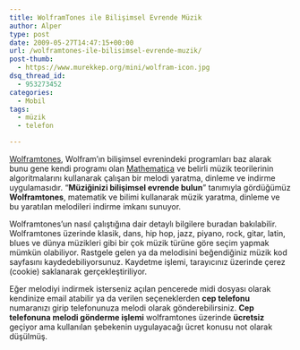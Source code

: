 ```yaml
---
title: WolframTones ile Bilişimsel Evrende Müzik
author: Alper
type: post
date: 2009-05-27T14:47:15+00:00
url: /wolframtones-ile-bilisimsel-evrende-muzik/
post-thumb:
  - https://www.murekkep.org/mini/wolfram-icon.jpg
dsq_thread_id:
  - 953273452
categories:
  - Mobil
tags:
  - müzik
  - telefon

---
```

[Wolframtones][1], Wolfram&#8217;ın bilişimsel evrenindeki programları baz alarak bunu gene kendi programı olan [Mathematica][2] ve belirli müzik teorilerinin algoritmalarını kullanarak çalışan bir melodi yaratma, dinleme ve indirme uygulamasıdır. &#8220;**Müziğinizi bilişimsel evrende bulun**&#8221; tanımıyla gördüğümüz **Wolframtones**, matematik ve bilimi kullanarak müzik yaratma, dinleme ve bu yaratılan melodileri indirme imkanı sunuyor. 

Wolframtones&#8217;un nasıl çalıştığına dair detaylı bilgilere buradan bakılabilir. Wolframtones üzerinde klasik, dans, hip hop, jazz, piyano, rock, gitar, latin, blues ve dünya müzikleri gibi bir çok müzik türüne göre seçim yapmak mümkün olabiliyor. Rastgele gelen ya da melodisini beğendiğiniz müzik kod sayfasını kaydedebiliyorsunuz. Kaydetme işlemi, tarayıcınız üzerinde çerez (cookie) saklanarak gerçekleştiriliyor. 

Eğer melodiyi indirmek isterseniz açılan pencerede midi dosyası olarak kendinize email atabilir ya da verilen seçeneklerden **cep telefonu** numaranızı girip telefonunuza melodi olarak gönderebilirsiniz. **Cep telefonuna melodi gönderme işlemi** wolframtones üzerinde **ücretsiz** geçiyor ama kullanılan şebekenin uygulayacağı ücret konusu not olarak düşülmüş.

 [1]: https://tones.wolfram.com/
 [2]: https://www.wolfram.com/mathematica/